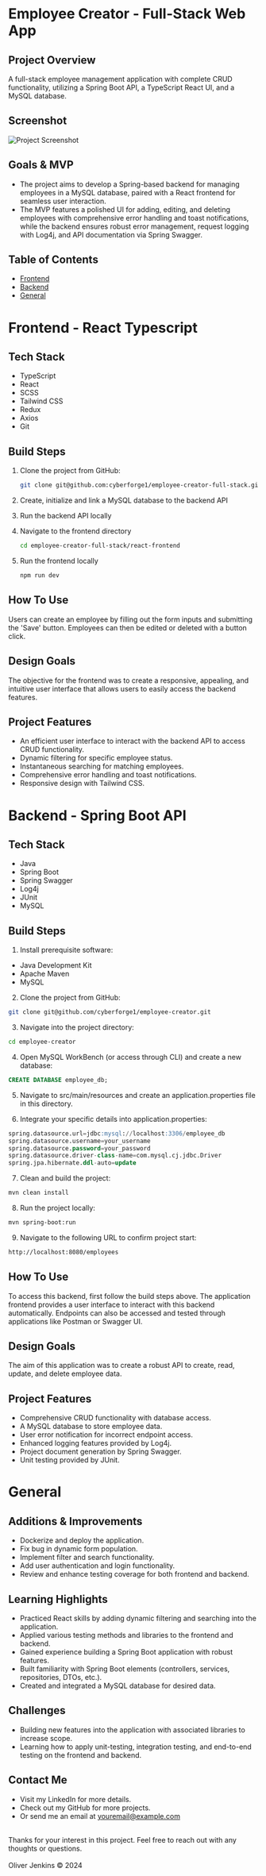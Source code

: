 # Employee Creator - Full-Stack Web App

## Project Overview
A full-stack employee management application with complete CRUD functionality, utilizing a Spring Boot API, a TypeScript React UI, and a MySQL database.

## Screenshot
![Project Screenshot](/images/project-screenshot.png)

## Goals & MVP
- The project aims to develop a Spring-based backend for managing employees in a MySQL database, paired with a React frontend for seamless user interaction.
- The MVP features a polished UI for adding, editing, and deleting employees with comprehensive error handling and toast notifications, while the backend ensures robust error management, request logging with Log4j, and API documentation via Spring Swagger.

## Table of Contents
- [Frontend](#frontend---react-typescript)
- [Backend](#backend---spring-boot-api)
- [General](#general)

# Frontend - React Typescript

## Tech Stack

- TypeScript
- React
- SCSS
- Tailwind CSS
- Redux
- Axios
- Git


## Build Steps
1. Clone the project from GitHub:
   ```bash
   git clone git@github.com:cyberforge1/employee-creator-full-stack.git
    ```

2. Create, initialize and link a MySQL database to the backend API

3. Run the backend API locally

4. Navigate to the frontend directory
   ```bash
   cd employee-creator-full-stack/react-frontend
    ```

5. Run the frontend locally 
   ```bash
   npm run dev
    ```

## How To Use
Users can create an employee by filling out the form inputs and submitting the 'Save' button. Employees can then be edited or deleted with a button click.

## Design Goals
The objective for the frontend was to create a responsive, appealing, and intuitive user interface that allows users to easily access the backend features.

## Project Features
- An efficient user interface to interact with the backend API to access CRUD functionality.
- Dynamic filtering for specific employee status.
- Instantaneous searching for matching employees.
- Comprehensive error handling and toast notifications.
- Responsive design with Tailwind CSS.

# Backend - Spring Boot API

## Tech Stack

- Java
- Spring Boot
- Spring Swagger
- Log4j
- JUnit
- MySQL

## Build Steps
1. Install prerequisite software:
- Java Development Kit
- Apache Maven
- MySQL

2. Clone the project from GitHub:

```bash
git clone git@github.com/cyberforge1/employee-creator.git
```

3. Navigate into the project directory:

```bash
cd employee-creator
```

4. Open MySQL WorkBench (or access through CLI) and create a new database:

```sql
CREATE DATABASE employee_db;
```

5. Navigate to src/main/resources and create an application.properties file in this directory.

6. Integrate your specific details into application.properties:

```sql
spring.datasource.url=jdbc:mysql://localhost:3306/employee_db
spring.datasource.username=your_username
spring.datasource.password=your_password
spring.datasource.driver-class-name=com.mysql.cj.jdbc.Driver
spring.jpa.hibernate.ddl-auto=update
```

7. Clean and build the project:

```bash
mvn clean install
```

8. Run the project locally:

```bash
mvn spring-boot:run
```

9. Navigate to the following URL to confirm project start:

```bash
http://localhost:8080/employees
```

## How To Use
To access this backend, first follow the build steps above. The application frontend provides a user interface to interact with this backend automatically. Endpoints can also be accessed and tested through applications like Postman or Swagger UI.

## Design Goals
The aim of this application was to create a robust API to create, read, update, and delete employee data.

## Project Features
- Comprehensive CRUD functionality with database access.
- A MySQL database to store employee data.
- User error notification for incorrect endpoint access.
- Enhanced logging features provided by Log4j.
- Project document generation by Spring Swagger.
- Unit testing provided by JUnit.

# General

## Additions & Improvements
- Dockerize and deploy the application.
- Fix bug in dynamic form population.
- Implement filter and search functionality.
- Add user authentication and login functionality.
- Review and enhance testing coverage for both frontend and backend.

## Learning Highlights
- Practiced React skills by adding dynamic filtering and searching into the application.
- Applied various testing methods and libraries to the frontend and backend.
- Gained experience building a Spring Boot application with robust features.
- Built familiarity with Spring Boot elements (controllers, services, repositories, DTOs, etc.).
- Created and integrated a MySQL database for desired data.

## Challenges
- Building new features into the application with associated libraries to increase scope.
- Learning how to apply unit-testing, integration testing, and end-to-end testing on the frontend and backend.

## Contact Me
- Visit my LinkedIn for more details.
- Check out my GitHub for more projects.
- Or send me an email at youremail@example.com

<br />
Thanks for your interest in this project. Feel free to reach out with any thoughts or questions.
<br />
<br />
Oliver Jenkins © 2024
